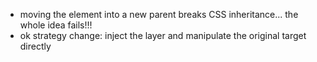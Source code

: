 - moving the element into a new parent breaks CSS inheritance... the whole idea fails!!!
- ok strategy change: inject the layer and manipulate the original target directly
